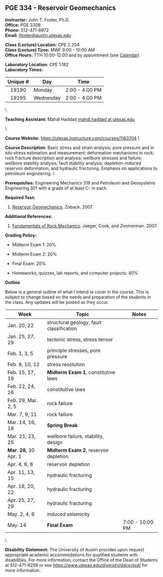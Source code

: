 <!--
.. title: Syllabus
.. slug: index
.. date: 2016-01-19 08:00:00 UTC-05:00
.. template: notitle.tmpl
.. description: PGE 334 - Reservoir Geomechanics syllabus page
-->

## PGE 334 - Reservoir Geomechanics 


**Instructor:** John T. Foster, Ph.D. \
**Office:** PGE 3.108 \
**Phone:** 512-471-6972 \
**Email:** [jfoster@austin.utexas.edu](mailto:jfoster@austin.utexas.com)


**Class (Lecture) Location:** CPE 2.204 \
**Class (Lecture) Time:** MWF 9:00 - 10:00 AM \
**Office Hours:** TTH 10:00-12:00 and by appointment (see <a href="http://johnfoster.pge.utexas.edu/calendar/" target="_blank">Calendar</a>)


**Laboratory Location:** CPE 1.182 \
**Laboratory Times:**


|Unique #| Day | Time |
|:------:|-----|:----:|
|19190  | Monday | 2:00 - 4:00 PM |
|19195  | Wednesday | 2:00 - 4:00 PM |

\


**Teaching Assistant:** Mahdi Haddad [mahdi.haddad at utexas.edu](mailto:mahdi.haddad@utexas.edu)

\


**Course Website:** <https://utexas.instructure.com/courses/1163704> \


**Course Description**: Basic stress and strain analysis; pore pressure and in situ stress estimation and measurement; deformation mechanisms in rock; rock fracture description and analysis; wellbore stresses and failure; wellbore stability analysis; fault stability analysis; depletion-induced reservoir deformation; and hydraulic fracturing. Emphasis on applications to petroleum engineering. \


**Prerequisites:** Engineering Mechanics 319 and Petroleum and Geosystems Engineering 301 with a grade of at least C- in each.


**Required Text:**

1. <a href="http://www.amazon.com/Reservoir-Geomechanics-Mark-D-Zoback/dp/0521146194/ref=sr_1_1_twi_2?ie=UTF8&qid=1420770522&sr=8-1&keywords=reservoir+geomechanics+zoback" target="_blank">Reservoir Geomechanics</a>. Zoback. 2007.


**Additional References:**

1. <a href="http://www.amazon.com/Fundamentals-Rock-Mechanics-John-Jaeger/dp/0632057599/ref=pd_bxgy_b_img_z" target="_blank">Fundamentals of Rock Mechanics</a>. Jaeger, Cook, and Zimmerman. 2007.


**Grading Policy:**

 * Midterm Exam 1: 20%

 * Midterm Exam 2: 20%

 * Final Exam: 20%

 * Homeworks, quizzes, lab reports, and computer projects: 40%


**Outline**

Below is a general outline of what I intend to cover in the course.  This is subject to change based on the needs and preparation of the students in the class.  Any updates will be posted as they occur.

| Week            | Topic               | Notes     |
|-----------------|---------------------|-----------|
| Jan. 20, 22     | structural geology, fault classification | |
| Jan. 25, 27, 29 | tectonic stress, stress tensor  | |
| Feb. 1, 3, 5    | principle stresses,  pore pressure | |
| Feb. 8, 10, 12  | stress resolution | |
| Feb. 15, 17, 19 | **Midterm Exam 1**, constitutive laws | |
| Feb. 22, 24, 26 | constitutive laws | |
| Feb. 29, Mar. 2, 5       | rock failure | |
| Mar. 7, 9, 11     | rock failure | |
| Mar. 14, 16, 18     | **Spring Break** | |
| Mar. 21, 23, 25     | wellbore failure, stability, design | |
| **Mar. 28**, 30 Apr. 1 | **Midterm Exam 2**, reservoir depletion | |
| Apr. 4, 6, 8       | reservoir depletion | |
| Apr. 11, 13, 15     | hydraulic fracturing | |
| Apr. 18, 20, 22     | hydraulic fracturing | |
| Apr. 25, 27, 29     | hydraulic fracturing | |
| May. 2, 4, 6       | induced seismicity | |
| May. 14         | **Final Exam** | 7:00 - 10:00 PM |

\

**Disability Statement:** The University of Austin provides upon request appropriate academic accommodations for qualified students with disabilities. For more information, contact the Office of the Dean of Students at 512-471-6259 or see <a href="https://www.utexas.edu/diversity/ddce/ssd/" target="_blank">https://www.utexas.edu/diversity/ddce/ssd/</a> for more information.
